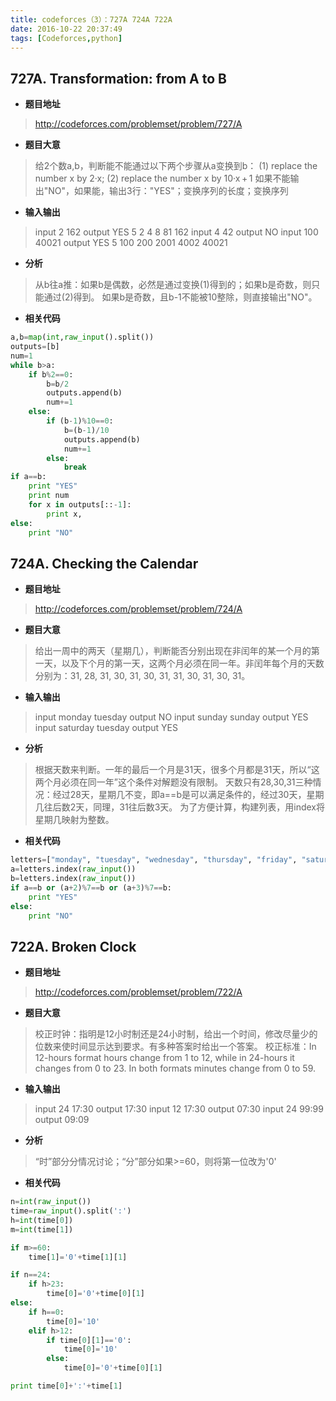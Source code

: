 ```yaml
---
title: codeforces（3）：727A 724A 722A
date: 2016-10-22 20:37:49
tags: [Codeforces,python]
---
```


## 727A. Transformation: from A to B

- **题目地址**
>http://codeforces.com/problemset/problem/727/A

- **题目大意**
>给2个数a,b，判断能不能通过以下两个步骤从a变换到b：
(1) replace the number x by 2·x; 
(2) replace the number x by 10·x + 1
如果不能输出"NO"，如果能，输出3行："YES"；变换序列的长度；变换序列

- **输入输出**
>input
2 162
output
YES
5
2 4 8 81 162 
input
4 42
output
NO
input
100 40021
output
YES
5
100 200 2001 4002 40021 

- **分析**
>从b往a推：如果b是偶数，必然是通过变换(1)得到的；如果b是奇数，则只能通过(2)得到。
如果b是奇数，且b-1不能被10整除，则直接输出"NO"。

- **相关代码**
```python
a,b=map(int,raw_input().split())
outputs=[b]
num=1
while b>a:
    if b%2==0:
        b=b/2
        outputs.append(b)
        num+=1
    else:
        if (b-1)%10==0:
            b=(b-1)/10
            outputs.append(b)
            num+=1
        else:
            break
if a==b:
    print "YES"
    print num
    for x in outputs[::-1]:
        print x,
else:
    print "NO"
```


## 724A. Checking the Calendar

- **题目地址**
>http://codeforces.com/problemset/problem/724/A

- **题目大意**
>给出一周中的两天（星期几），判断能否分别出现在非闰年的某一个月的第一天，以及下个月的第一天，这两个月必须在同一年。非闰年每个月的天数分别为：31, 28, 31, 30, 31, 30, 31, 31, 30, 31, 30, 31。

- **输入输出**
>input
monday
tuesday
output
NO
input
sunday
sunday
output
YES
input
saturday
tuesday
output
YES

- **分析**
>根据天数来判断。一年的最后一个月是31天，很多个月都是31天，所以“这两个月必须在同一年”这个条件对解题没有限制。
天数只有28,30,31三种情况：经过28天，星期几不变，即a==b是可以满足条件的，经过30天，星期几往后数2天，同理，31往后数3天。
为了方便计算，构建列表，用index将星期几映射为整数。

- **相关代码**
```python
letters=["monday", "tuesday", "wednesday", "thursday", "friday", "saturday", "sunday"]
a=letters.index(raw_input())
b=letters.index(raw_input())
if a==b or (a+2)%7==b or (a+3)%7==b:
    print "YES"
else:
    print "NO"
```


## 722A. Broken Clock

- **题目地址**
>http://codeforces.com/problemset/problem/722/A

- **题目大意**
>校正时钟：指明是12小时制还是24小时制，给出一个时间，修改尽量少的位数来使时间显示达到要求。有多种答案时给出一个答案。
校正标准：In 12-hours format hours change from 1 to 12, while in 24-hours it changes from 0 to 23. In both formats minutes change from 0 to 59.

- **输入输出**
>input
24
17:30
output
17:30
input
12
17:30
output
07:30
input
24
99:99
output
09:09

- **分析**
>“时”部分分情况讨论；“分”部分如果>=60，则将第一位改为'0'

- **相关代码**
```python
n=int(raw_input())
time=raw_input().split(':')
h=int(time[0])
m=int(time[1])

if m>=60:
    time[1]='0'+time[1][1]

if n==24:
    if h>23:
        time[0]='0'+time[0][1]
else:
    if h==0:
        time[0]='10'
    elif h>12:
        if time[0][1]=='0':
            time[0]='10'
        else:
            time[0]='0'+time[0][1]

print time[0]+':'+time[1]
```
